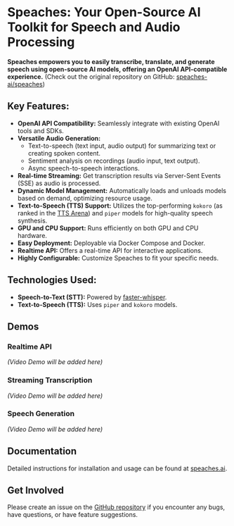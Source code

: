 # Speaches: Your Open-Source AI Toolkit for Speech and Audio Processing

**Speaches empowers you to easily transcribe, translate, and generate speech using open-source AI models, offering an OpenAI API-compatible experience.** (Check out the original repository on GitHub: [speaches-ai/speaches](https://github.com/speaches-ai/speaches))

## Key Features:

*   **OpenAI API Compatibility:** Seamlessly integrate with existing OpenAI tools and SDKs.
*   **Versatile Audio Generation:**
    *   Text-to-speech (text input, audio output) for summarizing text or creating spoken content.
    *   Sentiment analysis on recordings (audio input, text output).
    *   Async speech-to-speech interactions.
*   **Real-time Streaming:** Get transcription results via Server-Sent Events (SSE) as audio is processed.
*   **Dynamic Model Management:** Automatically loads and unloads models based on demand, optimizing resource usage.
*   **Text-to-Speech (TTS) Support:** Utilizes the top-performing `kokoro` (as ranked in the [TTS Arena](https://huggingface.co/spaces/Pendrokar/TTS-Spaces-Arena)) and `piper` models for high-quality speech synthesis.
*   **GPU and CPU Support:** Runs efficiently on both GPU and CPU hardware.
*   **Easy Deployment:** Deployable via Docker Compose and Docker.
*   **Realtime API:** Offers a real-time API for interactive applications.
*   **Highly Configurable:** Customize Speaches to fit your specific needs.

## Technologies Used:

*   **Speech-to-Text (STT):** Powered by [faster-whisper](https://github.com/SYSTRAN/faster-whisper).
*   **Text-to-Speech (TTS):** Uses `piper` and `kokoro` models.

## Demos

### Realtime API

*(Video Demo will be added here)*

### Streaming Transcription

*(Video Demo will be added here)*

### Speech Generation

*(Video Demo will be added here)*

## Documentation

Detailed instructions for installation and usage can be found at [speaches.ai](https://speaches.ai/).

## Get Involved

Please create an issue on the [GitHub repository](https://github.com/speaches-ai/speaches) if you encounter any bugs, have questions, or have feature suggestions.